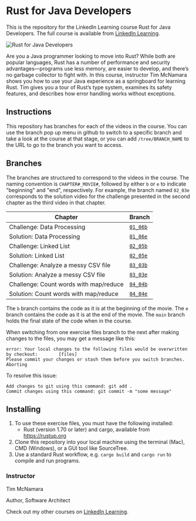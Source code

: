# Rust for Java Developers
This is the repository for the LinkedIn Learning course Rust for Java Developers. The full course is available from [LinkedIn Learning][lil-course-url].

![Rust for Java Developers][lil-thumbnail-url] 

Are you a Java programmer looking to move into Rust? While both are popular languages, Rust has a number of performance and security advantages—programs use less memory, are easier to develop, and there’s no garbage collector to fight with. In this course, instructor Tim McNamara shows you how to use your Java experience as a springboard for learning Rust. Tim gives you a tour of Rust’s type system, examines its safety features, and describes how error handling works without exceptions.

## Instructions

This repository has branches for each of the videos in the course. You can use the branch pop up menu in github to switch to a specific branch and take a look at the course at that stage, or you can add `/tree/BRANCH_NAME` to the URL to go to the branch you want to access.

## Branches

The branches are structured to correspond to the videos in the course. The naming convention is `CHAPTER#_MOVIE#`, followed by either `b` or `e` to indicate "beginning" and "end", respectively. For example, the branch named `02_03e` corresponds to the solution video for the challenge presented in the second chapter as the third video in that chapter.

| Chapter        | Branch |
| -------------- | ------ |
| Challenge: Data Processing | [`01_06b`](https://github.com/LinkedInLearning/rust-for-java-developers-2484214/tree/01_06b) |
| Solution: Data Processing | [`01_06e`](https://github.com/LinkedInLearning/rust-for-java-developers-2484214/tree/01_06e) |
| Challenge: Linked List | [`02_05b`](https://github.com/LinkedInLearning/rust-for-java-developers-2484214/tree/02_05b) |
| Solution: Linked List | [`02_05e`](https://github.com/LinkedInLearning/rust-for-java-developers-2484214/tree/02_05e) |
| Challenge: Analyze a messy CSV file | [`03_03b`](https://github.com/LinkedInLearning/rust-for-java-developers-2484214/tree/03_03b) |
| Solution: Analyze a messy CSV file  | [`03_03e`](https://github.com/LinkedInLearning/rust-for-java-developers-2484214/tree/03_03e) |
| Challenge: Count words with map/reduce | [`04_04b`](https://github.com/LinkedInLearning/rust-for-java-developers-2484214/tree/04_04b) |
| Solution: Count words with map/reduce | [`04_04e`](https://github.com/LinkedInLearning/rust-for-java-developers-2484214/tree/04_04e) |

The `b` branch contains the code as it is at the beginning of the movie. The `e` branch contains the code as it is at the end of the movie. The `main` branch holds the final state of the code when in the course.


When switching from one exercise files branch to the next after making changes to the files, you may get a message like this:

    error: Your local changes to the following files would be overwritten by checkout:        [files]
    Please commit your changes or stash them before you switch branches.
    Aborting

To resolve this issue:
	
    Add changes to git using this command: git add .
	Commit changes using this command: git commit -m "some message"


## Installing

1. To use these exercise files, you must have the following installed:
	- Rust (version 1.70 or later) and cargo, available from https://rustup.org
3. Clone this repository into your local machine using the terminal (Mac), CMD (Windows), or a GUI tool like SourceTree.
4. Use a standard Rust workflow, e.g. `cargo build` and `cargo run` to compile and run programs.

### Instructor

Tim McNamara 
                            
Author, Software Architect

                            

Check out my other courses on [LinkedIn Learning](https://www.linkedin.com/learning/instructors/tim-mcnamara).

[lil-course-url]: https://www.linkedin.com/learning/rust-for-java-developers?dApp=59033956&leis=LAA
[lil-thumbnail-url]: https://media.licdn.com/dms/image/D560DAQHpAgZOm7eHew/learning-public-crop_288_512/0/1699387980723?e=2147483647&v=beta&t=5EjgnKAt3DPDXR-bpgmaPCXs_6rRXhZWkbF4QsX32cE

